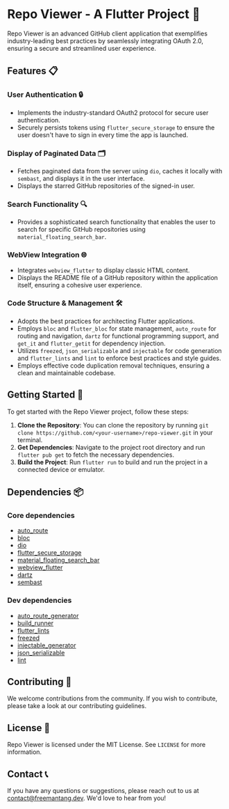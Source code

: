 # Repo Viewer - A Flutter Project 🐙

Repo Viewer is an advanced GitHub client application that exemplifies industry-leading best practices by seamlessly integrating OAuth 2.0, ensuring a secure and streamlined user experience.

## Features 📋

### User Authentication 🔒
- Implements the industry-standard OAuth2 protocol for secure user authentication.
- Securely persists tokens using `flutter_secure_storage` to ensure the user doesn't have to sign in every time the app is launched.

### Display of Paginated Data 🗂️
- Fetches paginated data from the server using `dio`, caches it locally with `sembast`, and displays it in the user interface.
- Displays the starred GitHub repositories of the signed-in user.

### Search Functionality 🔍
- Provides a sophisticated search functionality that enables the user to search for specific GitHub repositories using `material_floating_search_bar`.

### WebView Integration 🌐
- Integrates `webview_flutter` to display classic HTML content.
- Displays the README file of a GitHub repository within the application itself, ensuring a cohesive user experience.

### Code Structure & Management 🛠️
- Adopts the best practices for architecting Flutter applications.
- Employs `bloc` and `flutter_bloc` for state management, `auto_route` for routing and navigation, `dartz` for functional programming support, and `get_it` and `flutter_getit` for dependency injection.
- Utilizes `freezed`, `json_serializable` and `injectable` for code generation and `flutter_lints` and `lint` to enforce best practices and style guides.
- Employs effective code duplication removal techniques, ensuring a clean and maintainable codebase.

## Getting Started 🏁

To get started with the Repo Viewer project, follow these steps:

1. **Clone the Repository**: You can clone the repository by running `git clone https://github.com/<your-username>/repo-viewer.git` in your terminal.
2. **Get Dependencies**: Navigate to the project root directory and run `flutter pub get` to fetch the necessary dependencies.
3. **Build the Project**: Run `flutter run` to build and run the project in a connected device or emulator.

## Dependencies 📦

### Core dependencies
- [auto_route](https://pub.dev/packages/auto_route)
- [bloc](https://pub.dev/packages/bloc)
- [dio](https://pub.dev/packages/dio)
- [flutter_secure_storage](https://pub.dev/packages/flutter_secure_storage)
- [material_floating_search_bar](https://pub.dev/packages/material_floating_search_bar)
- [webview_flutter](https://pub.dev/packages/webview_flutter)
- [dartz](https://pub.dev/packages/dartz)
- [sembast](https://pub.dev/packages/sembast)

### Dev dependencies
- [auto_route_generator](https://pub.dev/packages/auto_route_generator)
- [build_runner](https://pub.dev/packages/build_runner)
- [flutter_lints](https://pub.dev/packages/flutter_lints)
- [freezed](https://pub.dev/packages/freezed)
- [injectable_generator](https://pub.dev/packages/injectable_generator)
- [json_serializable](https://pub.dev/packages/json_serializable)
- [lint](https://pub.dev/packages/lint)

## Contributing 🤝

We welcome contributions from the community. If you wish to contribute, please take a look at our contributing guidelines.

## License 📄

Repo Viewer is licensed under the MIT License. See `LICENSE` for more information.

## Contact 📞

If you have any questions or suggestions, please reach out to us at <contact@freemantang.dev>. We'd love to hear from you!
